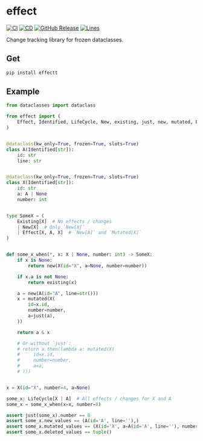 # effect
[![CI](https://github.com/emptybutton/effect/actions/workflows/ci.yml/badge.svg)](https://github.com/emptybutton/effect/actions?query=workflow%3ACI)
[![CD](https://github.com/emptybutton/effect/actions/workflows/cd.yml/badge.svg)](https://github.com/emptybutton/effect/actions/workflows/cd.yaml)
[![GitHub Release](https://img.shields.io/github/v/release/emptybutton/effect?style=flat&logo=github&labelColor=%23282e33&color=%237c73ff)](https://github.com/emptybutton/effect/releases)
[![Lines](https://img.shields.io/endpoint?url=https%3A%2F%2Fghloc.vercel.app%2Fapi%2Femptybutton%2Feffect%2Fbadge%3Ffilter%3D.py&logo=python&label=lines&color=blue)](https://github.com/search?q=repo%3Aemptybutton%2effect+language%3APython+&type=code)

Change tracking library for frozen dataclasses.

## Get
```bash
pip install effectt
```

## Example
```py
from dataclasses import dataclass

from effect import (
    Effect, Identified, LifeCycle, New, existing, just, new, mutated, Existing
)


@dataclass(kw_only=True, frozen=True, slots=True)
class A(Identified[str]):
    id: str
    line: str


@dataclass(kw_only=True, frozen=True, slots=True)
class X(Identified[str]):
    id: str
    a: A | None
    number: int


type SomeX = (
    Existing[X]  # No effects / changes
    | New[X]  # Only `New[X]`
    | Effect[X, A, X]  # `New[A]` and `Mutated[X]`
)


def some_x_when(*, x: X | None, number: int) -> SomeX:
    if x is None:
        return new(X(id="X", a=None, number=number))

    if x.a is not None:
        return existing(x)

    a = new(A(id="A", line=str()))
    x = mutated(X(
        id=x.id,
        number=number,
        a=just(a),
    ))

    return a & x

    # Or without `just`:
    # return a.then(lambda a: mutated(X(
    #     id=x.id,
    #     number=number,
    #     a=a,
    # )))


x = X(id="X", number=4, a=None)

some_x: LifeCycle[X | A]  # All effects / changes for X and A
some_x = some_x_when(x=x, number=8)

assert just(some_x).number == 8
assert some_x.new_values == (A(id='A', line=''),)
assert some_x.mutated_values == (X(id='X', a=A(id='A', line=''), number=4),)
assert some_x.deleted_values == tuple()
```
